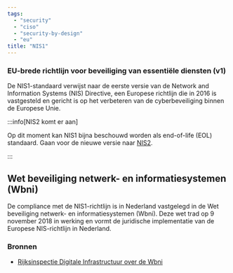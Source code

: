 ```yaml
---
tags:
  - "security"
  - "ciso"
  - "security-by-design"
  - "eu"
title: "NIS1"
---
```


### EU-brede richtlijn voor beveiliging van essentiële diensten (v1)

De NIS1-standaard verwijst naar de eerste versie van de Network and Information
Systems (NIS) Directive, een Europese richtlijn die in 2016 is vastgesteld en
gericht is op het verbeteren van de cyberbeveiliging binnen de Europese Unie.

:::info[NIS2 komt er aan]

Op dit moment kan NIS1 bijna beschouwd worden als end-of-life (EOL) standaard.
Gaan voor de nieuwe versie naar [NIS2](./nis2).

:::

## Wet beveiliging netwerk- en informatiesystemen (Wbni)

De compliance met de NIS1-richtlijn is in Nederland vastgelegd in de Wet
beveiliging netwerk- en informatiesystemen (Wbni). Deze wet trad op 9 november
2018 in werking en vormt de juridische implementatie van de Europese
NIS-richtlijn in Nederland.

### Bronnen

- [Rijksinspectie Digitale Infrastructuur over de Wbni](https://www.rdi.nl/onderwerpen/wet-beveiliging-netwerk--en-informatiesystemen)
